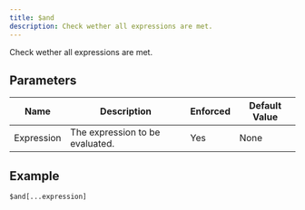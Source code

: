 ```yaml
---
title: $and
description: Check wether all expressions are met.
---
```


Check wether all expressions are met.
## Parameters
|    Name    |           Description           | Enforced | Default Value |
|------------|---------------------------------|----------|---------------|
| Expression | The expression to be evaluated. | Yes      | None          |
## Example
```eats
$and[...expression]
```